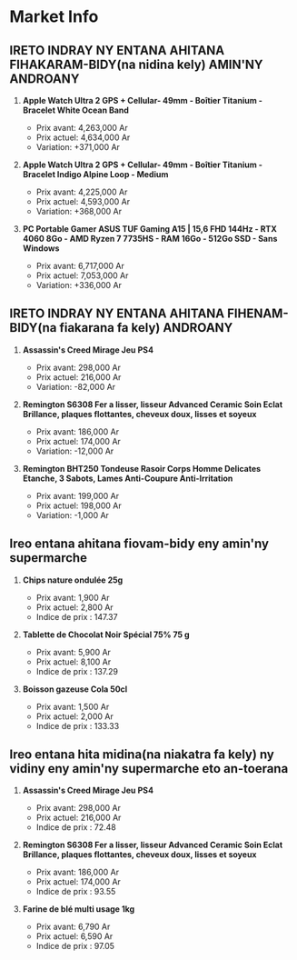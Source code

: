 # Market Info

## IRETO INDRAY NY ENTANA AHITANA FIHAKARAM-BIDY(na nidina kely) AMIN'NY ANDROANY

1. **Apple Watch Ultra 2 GPS + Cellular- 49mm - Boîtier Titanium - Bracelet White Ocean Band**
   - Prix avant: 4,263,000 Ar
   - Prix actuel: 4,634,000 Ar
   - Variation: +371,000 Ar

2. **Apple Watch Ultra 2 GPS + Cellular- 49mm - Boîtier Titanium - Bracelet Indigo Alpine Loop - Medium**
   - Prix avant: 4,225,000 Ar
   - Prix actuel: 4,593,000 Ar
   - Variation: +368,000 Ar

3. **PC Portable Gamer ASUS TUF Gaming A15 | 15,6 FHD 144Hz - RTX 4060 8Go - AMD Ryzen 7 7735HS - RAM 16Go - 512Go SSD - Sans Windows**
   - Prix avant: 6,717,000 Ar
   - Prix actuel: 7,053,000 Ar
   - Variation: +336,000 Ar

## IRETO INDRAY NY ENTANA AHITANA FIHENAM-BIDY(na fiakarana fa kely) ANDROANY

1. **Assassin's Creed Mirage Jeu PS4**
   - Prix avant: 298,000 Ar
   - Prix actuel: 216,000 Ar
   - Variation: -82,000 Ar

2. **Remington S6308 Fer a lisser, lisseur Advanced Ceramic Soin Eclat Brillance, plaques flottantes, cheveux doux, lisses et soyeux**
   - Prix avant: 186,000 Ar
   - Prix actuel: 174,000 Ar
   - Variation: -12,000 Ar

3. **Remington BHT250 Tondeuse Rasoir Corps Homme Delicates Etanche, 3 Sabots, Lames Anti-Coupure Anti-Irritation**
   - Prix avant: 199,000 Ar
   - Prix actuel: 198,000 Ar
   - Variation: -1,000 Ar

## Ireo entana ahitana fiovam-bidy eny amin'ny supermarche

1. **Chips nature ondulée 25g**
   - Prix avant: 1,900 Ar
   - Prix actuel: 2,800 Ar
   - Indice de prix : 147.37

2. **Tablette de Chocolat Noir Spécial 75% 75 g**
   - Prix avant: 5,900 Ar
   - Prix actuel: 8,100 Ar
   - Indice de prix : 137.29

3. **Boisson gazeuse Cola 50cl**
   - Prix avant: 1,500 Ar
   - Prix actuel: 2,000 Ar
   - Indice de prix : 133.33

## Ireo entana hita midina(na niakatra fa kely) ny vidiny eny amin'ny supermarche eto an-toerana

1. **Assassin's Creed Mirage Jeu PS4**
   - Prix avant: 298,000 Ar
   - Prix actuel: 216,000 Ar
   - Indice de prix : 72.48

2. **Remington S6308 Fer a lisser, lisseur Advanced Ceramic Soin Eclat Brillance, plaques flottantes, cheveux doux, lisses et soyeux**
   - Prix avant: 186,000 Ar
   - Prix actuel: 174,000 Ar
   - Indice de prix : 93.55

3. **Farine de blé multi usage 1kg**
   - Prix avant: 6,790 Ar
   - Prix actuel: 6,590 Ar
   - Indice de prix : 97.05

